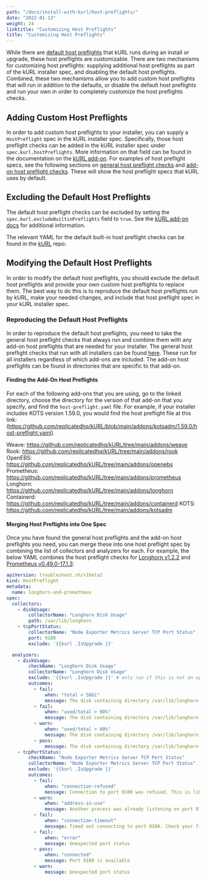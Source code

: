 ```yaml
---
path: "/docs/install-with-kurl/host-preflights/"
date: "2022-01-13"
weight: 24
linktitle: "Customizing Host Preflights"
title: "Customizing Host Preflights"
---
```


While there are [default host preflights](/docs/install-with-kurl/host-preflights) that kURL runs during an install or upgrade, these host preflights are customizable.
There are two mechanisms for customizing host preflights: supplying additional host preflights as part of the kURL installer spec, and disabling the default host preflights.
Combined, these two mechanisms allow you to add custom host preflights that will run in addition to the defaults, or disable the default host preflights and run your own in order to completely customize the host preflights checks.

## Adding Custom Host Preflights

In order to add custom host preflights to your installer, you can supply a `HostPreflight` spec in the kURL installer spec.
Specifically, those host preflight checks can be added in the kURL installer spec under `spec.kurl.hostPreflights`.
More information on that field can be found in the documentation on the [kURL add-on](/docs/add-ons/kurl).
For examples of host preflight specs, see the following sections on [general host preflight checks](#general-host-preflight-checks) and [add-on host preflight checks](#add-on-host-preflight-checks). These will show the host preflight specs that kURL uses by default.

## Excluding the Default Host Preflights

The default host preflight checks can be excluded by setting the `spec.kurl.excludeBuiltinPreflights` field to `true`. See the [kURL add-on docs](/docs/add-ons/kurl) for additional information.

The relevant YAML for the default built-in host preflight checks can be found in the [kURL](https://github.com/replicatedhq/kURL) repo:

## Modifying the Default Host Preflights

In order to modify the default host preflights, you should exclude the default host preflights and provide your own custom host preflights to replace them.
The best way to do this is to reproduce the default host preflights run by kURL, make your needed changes, and include that host preflight spec in your kURL installer spec.

### Reproducing the Default Host Preflights

In order to reproduce the default host preflights, you need to take the general host preflight checks that always run and combine them with any add-on host preflights that are needed for your installer.
The general host preflight checks that run with all installers can be found [here](https://github.com/replicatedhq/kURL/blob/main/pkg/preflight/assets/host-preflights.yaml). These run for all installers regardless of which add-ons are included.
The add-on host preflights can be found in directories that are specific to that add-on.

#### Finding the Add-On Host Preflights

For each of the following add-ons that you are using, go to the linked directory, choose the directory for the version of that add-on that you specify, and find the `host-preflight.yaml` file.
For example, if your installer includes KOTS version 1.59.0, you would find the host preflight file at this link: (https://github.com/replicatedhq/kURL/blob/main/addons/kotsadm/1.59.0/host-preflight.yaml).

Weave: https://github.com/replicatedhq/kURL/tree/main/addons/weave
Rook: https://github.com/replicatedhq/kURL/tree/main/addons/rook
OpenEBS: https://github.com/replicatedhq/kURL/tree/main/addons/openebs
Prometheus: https://github.com/replicatedhq/kURL/tree/main/addons/prometheus
Longhorn: https://github.com/replicatedhq/kURL/tree/main/addons/longhorn
Containerd: https://github.com/replicatedhq/kURL/tree/main/addons/containerd
KOTS: https://github.com/replicatedhq/kURL/tree/main/addons/kotsadm

#### Merging Host Preflights into One Spec

Once you have found the general host preflights and the add-on host preflights you need, you can merge these into one host preflight spec by combining the list of collectors and analyzers for each.
For example, the below YAML combines the host preflight checks for [Longhorn v1.2.2](https://github.com/replicatedhq/kURL/blob/main/addons/longhorn/1.2.2/host-preflight.yaml) and [Prometheus v0.49.0-17.1.3](https://github.com/replicatedhq/kURL/blob/main/addons/prometheus/0.49.0-17.1.3/host-preflight.yaml):
```yaml
apiVersion: troubleshoot.sh/v1beta2
kind: HostPreflight
metadata:
  name: longhorn-and-prometheus
spec:
  collectors:
    - diskUsage:
        collectorName: "Longhorn Disk Usage"
        path: /var/lib/longhorn
    - tcpPortStatus:
        collectorName: "Node Exporter Metrics Server TCP Port Status"
        port: 9100
        exclude: '{{kurl .IsUpgrade }}'

  analyzers:
    - diskUsage:
        checkName: "Longhorn Disk Usage"
        collectorName: "Longhorn Disk Usage"
        exclude: '{{kurl .IsUpgrade }}' # only run if this is not an upgrade
        outcomes:
          - fail:
              when: "total < 50Gi"
              message: The disk containing directory /var/lib/longhorn has less than 50Gi of total space
          - fail:
              when: "used/total > 80%"
              message: The disk containing directory /var/lib/longhorn is more than 80% full
          - warn:
              when: "used/total > 60%"
              message: The disk containing directory /var/lib/longhorn is more than 60% full
          - pass:
              message: The disk containing directory /var/lib/longhorn has at least 20Gi disk space available and is at least 50Gi in size
    - tcpPortStatus:
        checkName: "Node Exporter Metrics Server TCP Port Status"
        collectorName: "Node Exporter Metrics Server TCP Port Status"
        exclude: '{{kurl .IsUpgrade }}'
        outcomes:
          - fail:
              when: "connection-refused"
              message: Connection to port 9100 was refused. This is likely to be a routing problem since this preflight configures a test server to listen on this port.
          - warn:
              when: "address-in-use"
              message: Another process was already listening on port 9100.
          - fail:
              when: "connection-timeout"
              message: Timed out connecting to port 9100. Check your firewall.
          - fail:
              when: "error"
              message: Unexpected port status
          - pass:
              when: "connected"
              message: Port 9100 is available
          - warn:
              message: Unexpected port status
```
